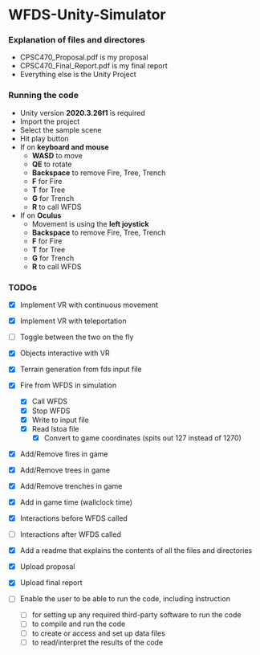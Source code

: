 # WFDS-Unity-Simulator

### Explanation of files and directores
- CPSC470_Proposal.pdf is my proposal
- CPSC470_Final_Report.pdf is my final report
- Everything else is the Unity Project

### Running the code
- Unity version **2020.3.26f1** is required
- Import the project
- Select the sample scene
- Hit play button
- If on **keyboard and mouse**
  - **WASD** to move
  - **QE** to rotate
  - **Backspace** to remove Fire, Tree, Trench
  - **F** for Fire
  - **T** for Tree
  - **G** for Trench
  - **R** to call WFDS
- If on **Oculus**
  - Movement is using the **left joystick**
  - **Backspace** to remove Fire, Tree, Trench
  - **F** for Fire
  - **T** for Tree
  - **G** for Trench
  - **R** to call WFDS

### TODOs
- [x] Implement VR with continuous movement
- [x] Implement VR with teleportation
- [ ] Toggle between the two on the fly
- [x] Objects interactive with VR
- [x] Terrain generation from fds input file
- [x] Fire from WFDS in simulation
  - [x] Call WFDS
  - [x] Stop WFDS
  - [x] Write to input file
  - [x] Read lstoa file
    - [x] Convert to game coordinates (spits out 127 instead of 1270)
- [x] Add/Remove fires in game
- [x] Add/Remove trees in game
- [x] Add/Remove trenches in game
- [x] Add in game time (wallclock time)
- [x] Interactions before WFDS called
- [ ] Interactions after WFDS called
- [x] Add a readme that explains the contents of all the files and directories
- [x] Upload proposal
- [x] Upload final report


- [ ] Enable the user to be able to run the code, including instruction
  - [ ] for setting up any required third-party software to run the code
  - [ ] to compile and run the code
  - [ ] to create or access and set up data files
  - [ ] to read/interpret the results of the code
